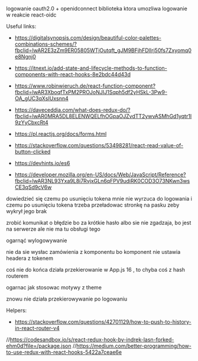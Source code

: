 logowanie oauth2.0 + openidconnect
biblioteka ktora umozliwa logowanie w reakcie react-oidc

Useful links:

- https://digitalsynopsis.com/design/beautiful-color-palettes-combinations-schemes/?fbclid=IwAR2E3zZm9ER05805WTjOutqft_gJM9BFjhFDlIrj50fs7Zxyomq0e8Ngnj0
- https://itnext.io/add-state-and-lifecycle-methods-to-function-components-with-react-hooks-8e2bdc44d43d
- https://www.robinwieruch.de/react-function-component?fbclid=IwAR3XboqfTxPM2PROJoNJIJ1Sqph5df2yHSkL-3Pw9-OA_gUC3qXsIUxsnn4
- https://daveceddia.com/what-does-redux-do/?fbclid=IwAR0MRA5DL8ELENWQELfhOGpaOJZvdTT2ywvASMhGd1yqtr1I9zYyCbxcRt4

- https://pl.reactjs.org/docs/forms.html
- https://stackoverflow.com/questions/53498281/react-read-value-of-button-clicked
- https://devhints.io/es6
- https://developer.mozilla.org/en-US/docs/Web/JavaScript/Reference?fbclid=IwAR3NL93Yxa9L8i7RvjxGLn6qFPV9udiRK0COD3O73NKwn3wsCE3qSd9cV6w

dowiedzieć się czemu po usunięciu tokena mnie nie wyrzuca do logowania i czemu po usunięciu tokena trzeba przeładowac stronkę na pasku zeby wykrył jego brak

zrobić komunikat o błędzie bo za krótkie hasło albo sie nie zgadzaja, bo jest na serwerze ale nie ma tu obsługi tego

ogarnąć wylogowywanie

nie da sie wysłac zamówienia z komponentu bo komponent nie ustawia headera z tokenem

coś nie do końca działa przekierowanie w App.js 16 , to chyba coś z hash routerem

ogarnac jak stosowac motywy z theme

znowu nie działa przekierowywanie po logowaniu

Helpers:

- https://stackoverflow.com/questions/42701129/how-to-push-to-history-in-react-router-v4

//https://codesandbox.io/s/react-redux-hook-by-indrek-lasn-forked-ehm0d?file=/package.json
//https://medium.com/better-programming/how-to-use-redux-with-react-hooks-5422a7ceae6e
